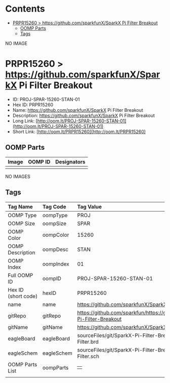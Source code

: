 



Contents
========

* [PRPR15260 > https://github.com/sparkfunX/SparkX Pi Filter Breakout](#prpr15260--httpsgithubcomsparkfunxsparkx-pi-filter-breakout)
	* [OOMP Parts](#oomp-parts)
	* [Tags](#tags)
  
NO IMAGE  
# PRPR15260 > https://github.com/sparkfunX/SparkX Pi Filter Breakout

- ID: PROJ-SPAR-15260-STAN-01
- Hex ID: PRPR15260
- Name: https://github.com/sparkfunX/SparkX Pi Filter Breakout
- Description: https://github.com/sparkfunX/SparkX Pi Filter Breakout
- Long Link: [http://oom.lt/PROJ-SPAR-15260-STAN-01](http://oom.lt/PROJ-SPAR-15260-STAN-01)
- Short Link: [http://oom.lt/PRPR15260](http://oom.lt/PRPR15260)

## OOMP Parts
  

|Image|OOMP ID|Designators|
| :--- | :--- | :--- |
||||
  
NO IMAGES  
## Tags
  

|Tag Name|Tag Code|Tag Value|
| :--- | :--- | :--- |
|OOMP Type|oompType|PROJ|
|OOMP Size|oompSize|SPAR|
|OOMP Color|oompColor|15260|
|OOMP Description|oompDesc|STAN|
|OOMP Index|oompIndex|01|
|Full OOMP ID|oompID|PROJ-SPAR-15260-STAN-01|
|Hex ID (short code)|hexID|PRPR15260|
|name|name|https://github.com/sparkfunX/SparkX Pi Filter Breakout|
|gitRepo|gitRepo|https://github.com/sparkfun/https://github.com/sparkfunX/SparkX-Pi-Filter-Breakout|
|gitName|gitName|https://github.com/sparkfunX/SparkX-Pi-Filter-Breakout|
|eagleBoard|eagleBoard|sourceFiles/git/SparkX-Pi-Filter-Breakout/Hardware/SparkX-Pi-Filter.brd|
|eagleSchem|eagleSchem|sourceFiles/git/SparkX-Pi-Filter-Breakout/Hardware/SparkX-Pi-Filter.sch|
|OOMP Parts List|oompParts|<table><tr><td></td></tr></table>|
||||
